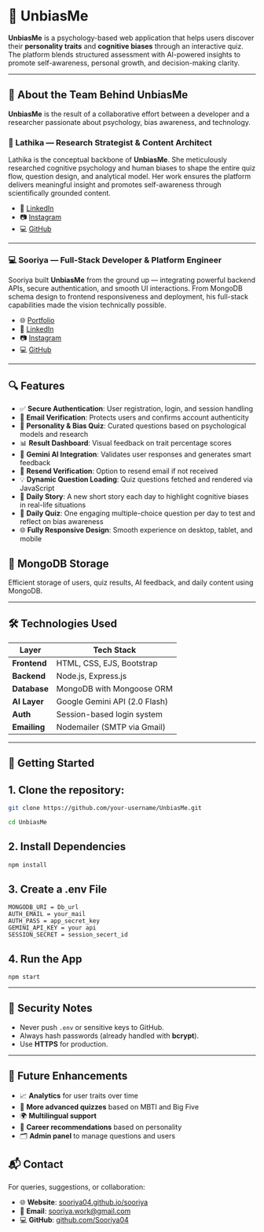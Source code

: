 # 🧠 UnbiasMe

**UnbiasMe** is a psychology-based web application that helps users discover their **personality traits** and **cognitive biases** through an interactive quiz. The platform blends structured assessment with AI-powered insights to promote self-awareness, personal growth, and decision-making clarity.

---

## 👥 About the Team Behind UnbiasMe
**UnbiasMe** is the result of a collaborative effort between a developer and a researcher passionate about psychology, bias awareness, and technology.

### 🧠 Lathika — Research Strategist & Content Architect

Lathika is the conceptual backbone of **UnbiasMe**. She meticulously researched cognitive psychology and human biases to shape the entire quiz flow, question design, and analytical model. Her work ensures the platform delivers meaningful insight and promotes self-awareness through scientifically grounded content.

- 🔗 [LinkedIn](https://www.linkedin.com/in/lathika-m-a78781303/)
- 📷 [Instagram](https://www.instagram.com/_.lathx_/)
- 💻 [GitHub](https://github.com/Lathika2508)

---

### 💻 Sooriya — Full-Stack Developer & Platform Engineer

Sooriya built **UnbiasMe** from the ground up — integrating powerful backend APIs, secure authentication, and smooth UI interactions. From MongoDB schema design to frontend responsiveness and deployment, his full-stack capabilities made the vision technically possible.

- 🌐 [Portfolio](https://sooriya04.github.io/sooriya/)
- 🔗 [LinkedIn](https://www.linkedin.com/in/sooriyab/)
- 📷 [Instagram](https://www.instagram.com/ucdshso/)
- 💻 [GitHub](https://github.com/Sooriya04)

---

## 🔍 Features

- ✅ **Secure Authentication**: User registration, login, and session handling
- 📧 **Email Verification**: Protects users and confirms account authenticity
- 🧠 **Personality & Bias Quiz**: Curated questions based on psychological models and research
- 📊 **Result Dashboard**: Visual feedback on trait percentage scores
- 🤖 **Gemini AI Integration**: Validates user responses and generates smart feedback
- 🔁 **Resend Verification**: Option to resend email if not received
- 💡 **Dynamic Question Loading**: Quiz questions fetched and rendered via JavaScript
- 📖 **Daily Story**: A new short story each day to highlight cognitive biases in real-life situations
- 📝 **Daily Quiz**: One engaging multiple-choice question per day to test and reflect on bias awareness
- 🌐 **Fully Responsive Design**: Smooth experience on desktop, tablet, and mobile

## 💾 MongoDB Storage

Efficient storage of users, quiz results, AI feedback, and daily content using MongoDB.

---

## 🛠️ Technologies Used

| Layer        | Tech Stack                    |
| ------------ | ----------------------------- |
| **Frontend** | HTML, CSS, EJS, Bootstrap     |
| **Backend**  | Node.js, Express.js           |
| **Database** | MongoDB with Mongoose ORM     |
| **AI Layer** | Google Gemini API (2.0 Flash) |
| **Auth**     | Session-based login system    |
| **Emailing** | Nodemailer (SMTP via Gmail)   |

---

## 🚀 Getting Started

## 1. Clone the repository:

```bash
git clone https://github.com/your-username/UnbiasMe.git
```

```bash
cd UnbiasMe
```

## 2. Install Dependencies

```bash
npm install
```

## 3. Create a .env File

```
MONGODB_URI = Db_url
AUTH_EMAIL = your_mail
AUTH_PASS = app_secret_key
GEMINI_API_KEY = your api
SESSION_SECRET = session_secert_id
```

## 4. Run the App

```
npm start
```

---

## 🔐 Security Notes

- Never push `.env` or sensitive keys to GitHub.
- Always hash passwords (already handled with **bcrypt**).
- Use **HTTPS** for production.

---

## 🧪 Future Enhancements

- 📈 **Analytics** for user traits over time
- 🧩 **More advanced quizzes** based on MBTI and Big Five
- 🌍 **Multilingual support**
- 🎯 **Career recommendations** based on personality
- 🗂 **Admin panel** to manage questions and users

## 📬 Contact

For queries, suggestions, or collaboration:

- 🌐 **Website**: [sooriya04.github.io/sooriya](https://sooriya04.github.io/sooriya/)
- 📧 **Email**: [sooriya.work@gmail.com](mailto:sooriya.work@gmail.com)
- 💻 **GitHub**: [github.com/Sooriya04](https://github.com/Sooriya04)
